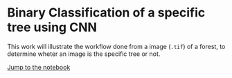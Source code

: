 # Binary Classification of a specific tree using CNN

This work will illustrate the workflow done from a image (`.tif`) of a forest, to determine wheter an image is the specific tree or not.

[Jump to the notebook](https://github.com/ayoubft/DL-binaryTreeClassif/blob/main/tree3Classifier-Y.ipynb)
